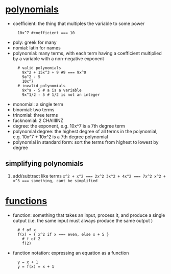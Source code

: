 # [polynomials](https://www.khanacademy.org/math/algebra/introduction-to-polynomial-expressions)
  - coefficient: the thing that multiples the variable to some power
    ```
      10x^7 #coefficient === 10
    ```
  - poly: greek for many
  - nomial: latin for names
  - polynomial: many terms, with each term having a coefficient multiplied by a variable with a non-negative exponent
    ```
      # valid polynomials
        9x^2 + 15x^3 + 9 #9 === 9x^0
        9a^2 - 5
        10x^7
      # invalid polynomials
        9x^a - 5 # a is a variable
        9x^1/2 - 5 # 1/2 is not an integer
    ```
  - monomial: a single term
  - binomial: two terms
  - trinomial: three terms
  - fucknomial: 2 CHAIIIINZ
  - degree: the exponent, e.g. 10x^7 is a 7th degree term
  - polynomial degree: the highest degree of all terms in the polynomial, e.g. 10x^7 + 10x^2 is a 7th degree polynomial
  - polynomial in standard form: sort the terms from highest to lowest by degree
## simplifying polynomials
  1. add/subtract like terms
    ```
      x^2 + x^2 === 2x^2
      3x^2 + 4x^2 === 7x^2
      x^2 + x^3 === samething, cant be simplified
    ```
# [functions](https://www.khanacademy.org/math/algebra/algebra-functions/evaluating-functions/v/what-is-a-function)
  - function: something that takes an input, process it, and produce a single output (i.e. the same input must always produce the same output )
    ```
      # f of x
      f(x) = { x^2 if x === even, else x + 5 }
        # f of 2
        f(2)
    ```
  - function notation: expressing an equation as a function
    ```
      y = x + 1
      y = f(x) = x + 1
    ```
